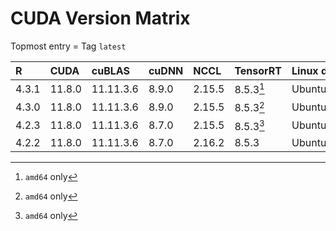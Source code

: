 # CUDA Version Matrix

Topmost entry = Tag `latest`

| R     | CUDA   | cuBLAS    | cuDNN | NCCL   | TensorRT  | Linux distro |
|:------|:-------|:----------|:------|:-------|:----------|:-------------|
| 4.3.1 | 11.8.0 | 11.11.3.6 | 8.9.0 | 2.15.5 | 8.5.3[^1] | Ubuntu 22.04 |
| 4.3.0 | 11.8.0 | 11.11.3.6 | 8.9.0 | 2.15.5 | 8.5.3[^1] | Ubuntu 22.04 |
| 4.2.3 | 11.8.0 | 11.11.3.6 | 8.7.0 | 2.15.5 | 8.5.3[^1] | Ubuntu 22.04 |
| 4.2.2 | 11.8.0 | 11.11.3.6 | 8.7.0 | 2.16.2 | 8.5.3     | Ubuntu 20.04 |

[^1]: `amd64` only
